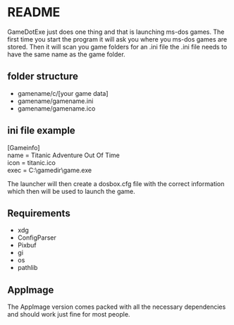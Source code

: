 # README

GameDotExe just does one thing and that is launching ms-dos games.
The first time you start the program it will ask you where you ms-dos games are stored. Then it will scan you game folders for an .ini file the .ini file needs to have the same name as the game folder. 

## folder structure
- gamename/c/[your game data]
- gamename/gamename.ini
- gamename/gamename.ico

## ini file example
[Gameinfo]  
name = Titanic Adventure Out Of Time  
 icon = titanic.ico  
 exec = C:\gamedir\game.exe  

The launcher will then  create a dosbox.cfg file with the correct information which then will be used to launch the game.

## Requirements
- xdg
- ConfigParser
- Pixbuf
- gi
- os
- pathlib

## AppImage
The AppImage version comes packed with all the necessary dependencies and should work just fine for most people.

